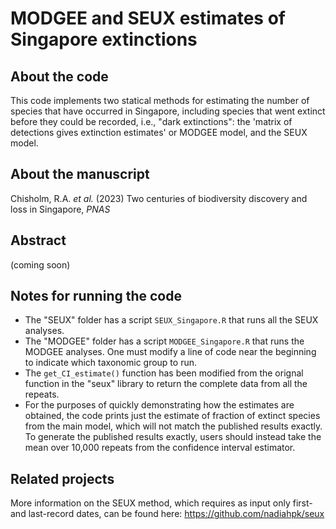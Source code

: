 # MODGEE and SEUX estimates of Singapore extinctions

## About the code

This code implements two statical methods for estimating the number of species that have occurred in Singapore, including species that went extinct before they could be recorded, i.e., "dark extinctions": the 'matrix of detections gives extinction estimates' or MODGEE model, and the SEUX model.

## About the manuscript

Chisholm, R.A. _et al._ (2023) Two centuries of biodiversity discovery and loss in Singapore, *PNAS*

## Abstract

(coming soon)

## Notes for running the code

- The "SEUX" folder has a script `SEUX_Singapore.R` that runs all the SEUX analyses. 
- The "MODGEE" folder has a script `MODGEE_Singapore.R` that runs the MODGEE analyses. One must modify a line of code near the beginning to indicate which taxonomic group to run.
- The `get_CI_estimate()` function has been modified from the orignal function in the "seux" library to return the complete data from all the repeats.
- For the purposes of quickly demonstrating how the estimates are obtained, the code prints just the estimate of fraction of extinct species from the main model, which will not match the published results exactly. To generate the published results exactly, users should instead take the mean over 10,000 repeats from the confidence interval estimator.

## Related projects

More information on the SEUX method, which requires as input only first- and last-record dates, can be found here: https://github.com/nadiahpk/seux

